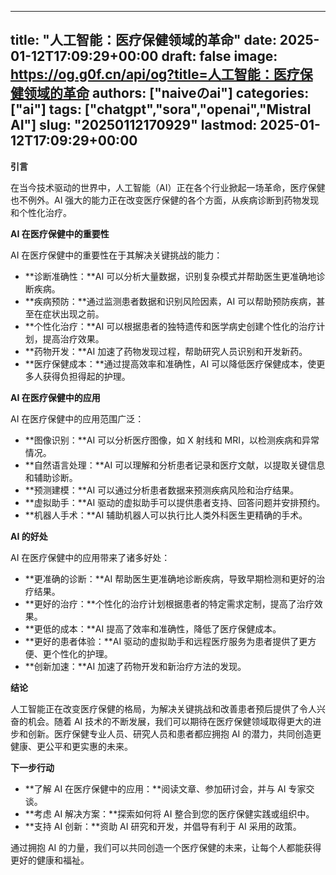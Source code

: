 
---
title: "人工智能：医疗保健领域的革命"
date: 2025-01-12T17:09:29+00:00
draft: false
image: https://og.g0f.cn/api/og?title=人工智能：医疗保健领域的革命
authors: ["naiveのai"]
categories: ["ai"]
tags: ["chatgpt","sora","openai","Mistral AI"]
slug: "20250112170929"
lastmod: 2025-01-12T17:09:29+00:00
---
**引言**

在当今技术驱动的世界中，人工智能（AI）正在各个行业掀起一场革命，医疗保健也不例外。AI 强大的能力正在改变医疗保健的各个方面，从疾病诊断到药物发现和个性化治疗。

**AI 在医疗保健中的重要性**

AI 在医疗保健中的重要性在于其解决关键挑战的能力：

* **诊断准确性：**AI 可以分析大量数据，识别复杂模式并帮助医生更准确地诊断疾病。
* **疾病预防：**通过监测患者数据和识别风险因素，AI 可以帮助预防疾病，甚至在症状出现之前。
* **个性化治疗：**AI 可以根据患者的独特遗传和医学病史创建个性化的治疗计划，提高治疗效果。
* **药物开发：**AI 加速了药物发现过程，帮助研究人员识别和开发新药。
* **医疗保健成本：**通过提高效率和准确性，AI 可以降低医疗保健成本，使更多人获得负担得起的护理。

**AI 在医疗保健中的应用**

AI 在医疗保健中的应用范围广泛：

* **图像识别：**AI 可以分析医疗图像，如 X 射线和 MRI，以检测疾病和异常情况。
* **自然语言处理：**AI 可以理解和分析患者记录和医疗文献，以提取关键信息和辅助诊断。
* **预测建模：**AI 可以通过分析患者数据来预测疾病风险和治疗结果。
* **虚拟助手：**AI 驱动的虚拟助手可以提供患者支持、回答问题并安排预约。
* **机器人手术：**AI 辅助机器人可以执行比人类外科医生更精确的手术。

**AI 的好处**

AI 在医疗保健中的应用带来了诸多好处：

* **更准确的诊断：**AI 帮助医生更准确地诊断疾病，导致早期检测和更好的治疗结果。
* **更好的治疗：**个性化的治疗计划根据患者的特定需求定制，提高了治疗效果。
* **更低的成本：**AI 提高了效率和准确性，降低了医疗保健成本。
* **更好的患者体验：**AI 驱动的虚拟助手和远程医疗服务为患者提供了更方便、更个性化的护理。
* **创新加速：**AI 加速了药物开发和新治疗方法的发现。

**结论**

人工智能正在改变医疗保健的格局，为解决关键挑战和改善患者预后提供了令人兴奋的机会。随着 AI 技术的不断发展，我们可以期待在医疗保健领域取得更大的进步和创新。医疗保健专业人员、研究人员和患者都应拥抱 AI 的潜力，共同创造更健康、更公平和更实惠的未来。

**下一步行动**

* **了解 AI 在医疗保健中的应用：**阅读文章、参加研讨会，并与 AI 专家交谈。
* **考虑 AI 解决方案：**探索如何将 AI 整合到您的医疗保健实践或组织中。
* **支持 AI 创新：**资助 AI 研究和开发，并倡导有利于 AI 采用的政策。

通过拥抱 AI 的力量，我们可以共同创造一个医疗保健的未来，让每个人都能获得更好的健康和福祉。